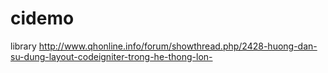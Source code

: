 cidemo
======
library 
http://www.qhonline.info/forum/showthread.php/2428-huong-dan-su-dung-layout-codeigniter-trong-he-thong-lon-
